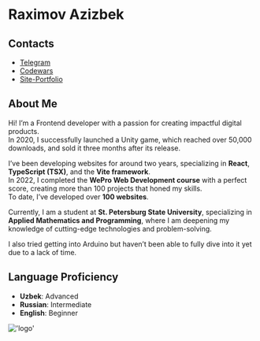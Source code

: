 # Raximov Azizbek

## Contacts
- [Telegram](https://t.me/azjson)
- [Codewars](https://www.codewars.com/users/azjson)
- [Site-Portfolio](https://azicode.netlify.app)


## About Me
Hi! I’m a Frontend developer with a passion for creating impactful digital products.  
In 2020, I successfully launched a Unity game, which reached over 50,000 downloads, and sold it three months after its release.  

I’ve been developing websites for around two years, specializing in **React**, **TypeScript (TSX)**, and the **Vite framework**.  
In 2022, I completed the **WePro Web Development course** with a perfect score, creating more than 100 projects that honed my skills.  
To date, I’ve developed over **100 websites**.  

Currently, I am a student at **St. Petersburg State University**, specializing in **Applied Mathematics and Programming**, where I am deepening my knowledge of cutting-edge technologies and problem-solving.

I also tried getting into Arduino but haven’t been able to fully dive into it yet due to a lack of time.



## Language Proficiency
- **Uzbek**: Advanced
- **Russian**: Intermediate
- **English**: Beginner

!['logo'](https://azicode.netlify.app/imgs/az-logo.svg)